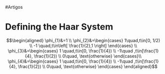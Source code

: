 #Artigos 

# Defining the Haar System

$$\begin{aligned}
\phi_{1}&=1 \\
\phi_{2}&=\begin{cases}
1\quad,t\in[0, 1/2) \\
-1 \quad,t\in\left[ \frac{1}{2},1 \right]
\end{cases} \\
\phi_{3}&=\begin{cases}
1 \quad,t\in[0, \frac{1}{4}) \\
-1\quad ,t\in[\frac{1}{4}, \frac{1}{2}) \\
0\quad, \text{otherwise}
\end{cases}\\
\phi_{4}&=\begin{cases}
1 \quad,t\in[0, \frac{1}{4}) \\
-1\quad ,t\in[\frac{1}{4}, \frac{1}{2}) \\
0\quad, \text{otherwise}
\end{cases}
\end{aligned}$$